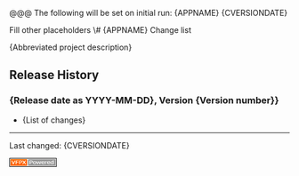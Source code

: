 @@@ 
The following will be set on initial run:
{APPNAME}
{CVERSIONDATE}

Fill other placeholders
\\\# {APPNAME} Change list

{Abbreviated project description}

## Release History

### {Release date as YYYY-MM-DD}, Version {Version number}}

* {List of changes}

----
Last changed: {CVERSIONDATE}

![](./images/vfpxpoweredby_alternative.gif)